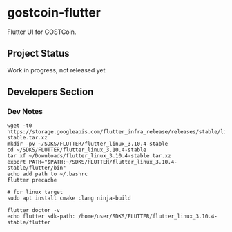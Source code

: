 # gostcoin-flutter

Flutter UI for GOSTCoin.

## Project Status

Work in progress, not released yet

## Developers Section

### Dev Notes

```shell
wget -t0 https://storage.googleapis.com/flutter_infra_release/releases/stable/linux/flutter_linux_3.10.4-stable.tar.xz
mkdir -pv ~/SDKS/FLUTTER/flutter_linux_3.10.4-stable
cd ~/SDKS/FLUTTER/flutter_linux_3.10.4-stable
tar xf ~/Downloads/flutter_linux_3.10.4-stable.tar.xz
export PATH="$PATH:~/SDKS/FLUTTER/flutter_linux_3.10.4-stable/flutter/bin"
echo add path to ~/.bashrc
flutter precache

# for linux target
sudo apt install cmake clang ninja-build

flutter doctor -v
echo flutter sdk-path: /home/user/SDKS/FLUTTER/flutter_linux_3.10.4-stable/flutter
```
